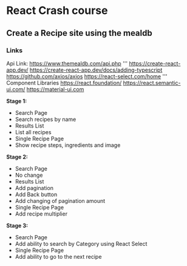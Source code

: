 # React Crash course 

## Create a Recipe site using the mealdb

### Links
Api Link: https://www.themealdb.com/api.php
'''
https://create-react-app.dev/
https://create-react-app.dev/docs/adding-typescript
https://github.com/axios/axios
https://react-select.com/home 
'''
Component Libraries 
https://react.foundation/
https://react.semantic-ui.com/
https://material-ui.com


**Stage 1:**
- Search Page
- Search recipes by name
- Results List
- List all recipes
- Single Recipe Page
- Show recipe steps, ingredients and image

**Stage 2:**
- Search Page
- No change
- Results List
- Add pagination
- Add Back button
- Add changing of pagination amount
- Single Recipe Page
- Add recipe multiplier 

**Stage 3:**
- Search Page
- Add ability to search by Category using React Select 
- Single Recipe Page
- Add ability to go to the next recipe 
